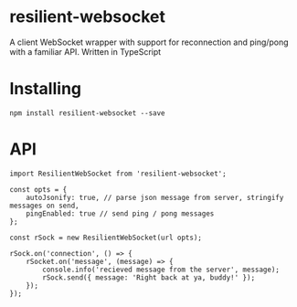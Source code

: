 # resilient-websocket
A client WebSocket wrapper with support for reconnection and ping/pong with a familiar API. Written in TypeScript

# Installing

```
npm install resilient-websocket --save
```

# API

```
import ResilientWebSocket from 'resilient-websocket';

const opts = {
    autoJsonify: true, // parse json message from server, stringify messages on send,
    pingEnabled: true // send ping / pong messages
};

const rSock = new ResilientWebSocket(url opts);

rSock.on('connection', () => {
    rSocket.on('message', (message) => {
        console.info('recieved message from the server', message);
        rSock.send({ message: 'Right back at ya, buddy!' });
    });
});
```
